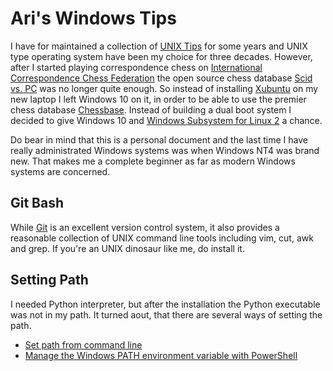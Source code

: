 # Ari's Windows Tips

I have for maintained a collection of [UNIX Tips](https://github.com/hauva69/arisunixtips) for some years 
and UNIX type operating system have been my choice for three decades. However, after I started playing 
correspondence chess on [International Correspondence Chess Federation](https://www.iccf.com/) the open 
source chess database [Scid vs. PC](http://scidvspc.sourceforge.net/) was no longer quite enough. So instead 
of installing [Xubuntu](https://xubuntu.org/) on my new laptop I left Windows 10 on it, in order to be able 
to use the premier chess database [Chessbase](https://en.chessbase.com/). Instead of building a dual boot 
system I decided to give Windows 10 and [Windows Subsystem for Linux 2](https://docs.microsoft.com/en-us/windows/wsl/install-win10)
a chance.

Do bear in mind that this is a personal document and the last time I have really administrated Windows systems was 
when Windows NT4 was brand new. That makes me a complete beginner as far as modern Windows systems are concerned.

## Git Bash

While [Git](https://git-scm.com/) is an excellent version control system, it also provides a reasonable collection
of UNIX command line tools including vim, cut, awk and grep. If you're an UNIX dinosaur like me, do install it.

## Setting Path

I needed Python interpreter, but after the installation the Python executable was not in my path. It turned aout, that 
there are several ways of setting the path.

- [Set path from command line](https://www.windows-commandline.com/set-path-command-line/)
- [Manage the Windows PATH environment variable with PowerShell](https://searchitoperations.techtarget.com/answer/Manage-the-Windows-PATH-environment-variable-with-PowerShell)
